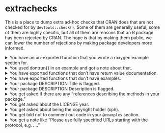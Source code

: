 
<!-- README.md is generated from README.Rmd. Please edit that file -->

# extrachecks

This is a place to dump extra ad-hoc checks that CRAN does that are not
checked for by `devtools::check()`. Some of them are generally useful,
some of them are highly specific, but all of them are reasons that an R
package has been rejected by CRAN. The hope is that by making them
public, we can lower the number of rejections by making package
developers more informed.

<details>

<summary>You have an un-exported function that you wrote a roxygen
example section for.</summary>

If you have written a roxygen example section for un-exported functions,
your example section must call those functions with `:::` like
`pkg:::my_fun()`.

Alternatively, you can use the roxygen tag `@noRd` to suppress the
creation of the `.Rd` file.

</details>

<details>

<summary>You used dontrun{} in an example and got a note about
that.</summary>

`\dontrun{}` should only be used if the example really cannot be
executed (e.g. because of missing additional software, missing API keys,
…) by the user. If you want to include an example that errors, and you
want to show the error, wrap the call in `try()`.

Sometimes it is useful to create a custom predicate function
(e.g. `googlesheets4::sheets_has_token()`) that tests for a
prerequisite. Then such examples can be placed inside an `if () {...`
instead of `\dontrun{}`. Instead of a custom predicate, sometimes
`interactive()` can be used as the condition.

</details>

<details>

<summary>You have exported functions that don’t have return value
documentation.</summary>

This is a fairly new check that CRAN is being much stricter on. You must
provide return value documentation for all exported functions now. If
you use roxygen2, use the tag `@return`.

This note is also applicable if your function has no return value: “If a
function does not return a value, please document that too,
e.g. `\value{None}`.”

</details>

<details>

<summary>You have exported functions that don’t have examples.</summary>

This is similar to the problem about return value documentation, but
slightly less strict. If your exported function has a meaningful return
value, then it will almost definitely require an examples section. Use
the roxygen2 tag `@examples` to create one.

I have seen exceptions with functions that are used for their side
effects. For example, `hardhat::create_modeling_package()` creates a new
directory, which you would not want to include in an example section
(which CRAN runs in their regular checks). I didn’t include any examples
there, and it was accepted.

</details>

<details>

<summary>Your package DESCRIPTION Title is flagged.</summary>

There can be a number of problems here:

  - You must use title case with package Titles, generally capitalizing
    all words except articles like ‘a’ and ‘the’.

  - I’ve been flagged for a “redundant” title. I had: “A Toolkit for the
    Construction of Modeling Packages” which was flagged since “Toolkit
    for” seemed redundant. I changed it to “Construct Modeling Packages”
    and was accepted.

  - You generally have to put all software / package names in quotes.
    For example, the riingo package is an interface to Tiingo’s stock
    price api:
    <https://github.com/business-science/riingo/blob/a19c662d9a2acb526a15d119e00afcd3fdc7c24c/DESCRIPTION#L3>

</details>

<details>

<summary>Your package DESCRIPTION Description is flagged.</summary>

There can be a number of problems here:

> The Description field is intended to be a (one paragraph) description
> of what the package does and why it may be useful. Please elaborate.

In this case my description was 1 sentence, which I had to expand into a
3-4 sentence paragraph with a broader description of the types of
problems the package intended to help with.

> Please only double quote publication titles in the description of the
> DESCRIPTION file.

In this case I previously had a sentence that contained: ‘…, like “the
first Monday of December”’. I just removed the double quotes.

</details>

<details>

<summary>You get asked if there are any “references describing the
methods in your package.”</summary>

This comment normally comes as the following standard block of text:

> If there are references describing the methods in your package, please
> add these in the description field of your DESCRIPTION file in the
> form authors (year) \<doi:…\> authors (year) \<arXiv:…\> authors
> (year, ISBN:…) or if those are not available: \<https:…\> with no
> space after ‘doi:’, ‘arXiv:’, ‘https:’ and angle brackets for
> auto-linking. (If you want to add a title as well please put it in
> quotes: “Title”)

If there are no references, just nicely reply to the email and tell them
that you don’t have any. If this was the only note then it should be
accepted soon after, without going through another full review.

I have not found a good way to get them to accept a new package without
getting this note on the first round of checks. Possibly you could
include a preemptive note about it in your `cran-comments.md` file,
explaining that there are no references for the package.

</details>

<details>

<summary>You get asked about the LICENSE year.</summary>

I worked on a package in 2019, and then sent it in in 2020. I got the
following question back:

> Should the year in the LICENSE file be updated?

I updated the license year to 2020 and resubmit the package in. I then
nicely replied directly to my reviewer and thanked them for catching the
year discrepancy, and then asked them if they could help me push the
package through without needing another review, since that was the only
change that had to be made.

</details>

<details>

<summary>You get asked about being the copyright holder (cph).</summary>

Submitted by @dirkschumacher, who got this comment:

> You also seem to be a copyright holder \[cph\]. Please add this
> information to the <Authors@R> field.

Even if you are the only author and no other copyright information is
given, always add a \[cph\] role to your Authors field.

</details>

<details>

<summary>You get told not to comment out code in your
<code>@examples</code> section.</summary>

I had originally commented out some code in an example that would
otherwise modify the global state. I wanted to talk about the code
without having the user accidentally run it. I received the following
message on submission:

> Examples/code lines in examples should never be commented out. Ideally
> find toy examples that can be regularly executed and checked. Lengthy
> examples (\> 5 sec), can be wrapped in `\donttest{}`. If you don’t
> want your code to be executed but still visible to the user, use
> `\dontrun{}`.

I didn’t want any of these options, so I removed the code from the
examples section entirely and just mentioned it in the `@details`
section instead.

</details>

<details>

<summary>You get a note like “Please use fully specified URLs starting
with the protocol, e.g. <https://>….”</summary>

CRAN checks for https URLs and will not allow any http links.

Reported by @pnovack-gottshall, who had two URLs that were flagged. The
first was `paleobiodb.org/`, which was flagged because it needed
`https://` in front. The second was an http URL, which was flagged
because it needed to be https.

</details>
